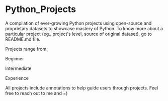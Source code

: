 # Python_Projects

A compilation of ever-growing Python projects using open-source and proprietary datasets to showcase mastery of Python. To know more about a particular project (eg., project's level, source of original dataset), go to README.md file.

Projects range from:

Beginner

Intermediate

Experience

All projects include annotations to help guide users through projects. Feel free to reach out to me and =)
